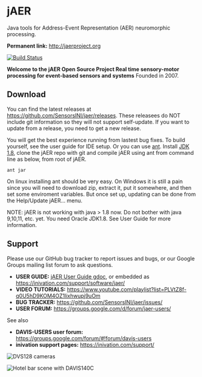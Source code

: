# jAER
Java tools for Address-Event Representation (AER) neuromorphic processing. 

**Permanent link:** http://jaerproject.org

[![Build Status](https://travis-ci.org/SensorsINI/jaer.svg?branch=master)](https://travis-ci.org/SensorsINI/jaer)

**Welcome to the jAER Open Source Project
Real time sensory-motor processing for event-based sensors and systems**
Founded in 2007.


## Download

You can find the latest releases at <https://github.com/SensorsINI/jaer/releases>. These releasees do NOT include git information so they will not support self-update. If you want to update from a release, you need to get a new release.

You will get the best experience running from lastest bug fixes. To build yourself, see the user guide for IDE setup. Or you can use [ant](https://ant.apache.org/manual/install.html). Install [JDK 1.8](https://www.oracle.com/java/technologies/javase/javase-jdk8-downloads.html), clone the jAER repo with git and compile jAER using ant from command line as below, from root of jAER.

    ant jar

On linux installing ant should be very easy. On Windows it is still a pain since you will need to download zip, extract it, put it somewhere, and then set some enviroment variables. But once set up, updating can be done from the Help/Update jAER... menu.

NOTE: jAER is not working with java > 1.8 now. Do not bother with java 9,10,11, etc. yet.  You need Oracle JDK1.8. See User Guide for more information.

## Support

Please use our GitHub bug tracker to report issues and bugs, or our Google Groups mailing list forum to ask questions.

* **USER GUIDE:** [jAER User Guide gdoc]( https://docs.google.com/document/d/1fb7VA8tdoxuYqZfrPfT46_wiT1isQZwTHgX8O22dJ0Q/edit?usp=sharing), or embedded as https://inivation.com/support/software/jaer/
* **VIDEO TUTORIALS:** https://www.youtube.com/playlist?list=PLVtZ8f-q0U5hD9KOM4OZ1lixhwupj9uOm
* **BUG TRACKER:** https://github.com/SensorsINI/jaer/issues/
* **USER FORUM:** https://groups.google.com/d/forum/jaer-users/

See also
* **DAVIS-USERS user forum:** https://groups.google.com/forum/#!forum/davis-users
* **inivation support pages:** https://inivation.com/support/

![DVS128 cameras](/images/dvs128cameras.jpg)

![Hotel bar scene with DAVIS140C](/images/HotelBarDavis.png)

